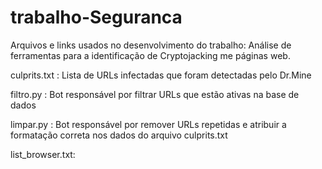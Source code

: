 # trabalho-Seguranca
Arquivos e links usados no desenvolvimento do trabalho: Análise de ferramentas para a identificação de Cryptojacking me páginas web.

culprits.txt : Lista de URLs infectadas que foram detectadas pelo Dr.Mine

filtro.py : Bot responsável por filtrar URLs que estão ativas na base de dados

limpar.py : Bot responsável por remover URLs repetidas e atribuir a formatação correta nos dados do arquivo culprits.txt

list_browser.txt: 
